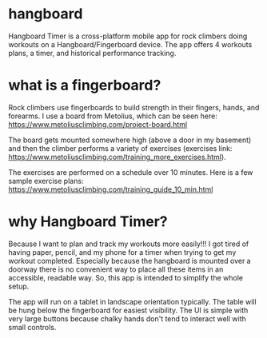 # hangboard
Hangboard Timer is a cross-platform mobile app for rock climbers doing workouts on a Hangboard/Fingerboard device.  The app offers 4 workouts plans, a timer, and historical performance tracking.

# what is a fingerboard?
Rock climbers use fingerboards to build strength in their fingers, hands, and forearms.  I use a board from Metolius, which can be seen here: https://www.metoliusclimbing.com/project-board.html

The board gets mounted somewhere high (above a door in my basement) and then the climber performs a variety of exercises (exercises link: https://www.metoliusclimbing.com/training_more_exercises.html).

The exercises are performed on a schedule over 10 minutes.  Here is a few sample exercise plans: https://www.metoliusclimbing.com/training_guide_10_min.html

# why Hangboard Timer?
Because I want to plan and track my workouts more easily!!!  I got tired of having paper, pencil, and my phone for a timer when trying to get my workout completed.  Especially because the hangboard is mounted over a doorway there is no convenient way to place all these items in an accessible, readable way.  So, this app is intended to simplify the whole setup.

The app will run on a tablet in landscape orientation typically.  The table will be hung below the fingerboard for easiest visibility.  The UI is simple with very large buttons because chalky hands don't tend to interact well with small controls.
